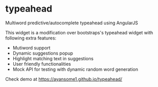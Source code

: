 # typeahead
Multiword predictive/autocomplete typeahead using AngularJS 

This widget is a modification over bootstraps's typeahead widget with following extra features:

- Mutiword support
- Dynamic suggestions popup  
-  Highlight matching text in suggestions
- User friendly functionalities
- Mock API for testing with dynamic random word generation

Check demo at https://ayansome1.github.io/typeahead/
